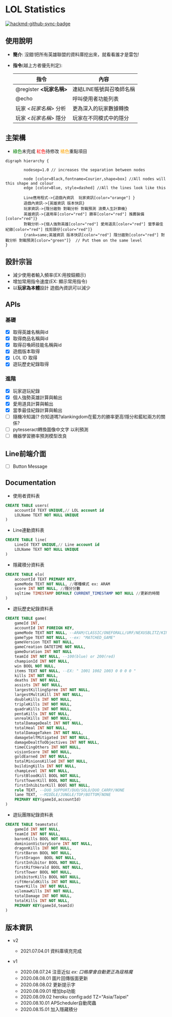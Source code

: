 # LOL Statistics 

[![hackmd-github-sync-badge](https://hackmd.io/lTFPJuA6Rn-kpDqh8slQww/badge)](https://hackmd.io/lTFPJuA6Rn-kpDqh8slQww)

## 使用說明
- **簡介**: 沒錯!把所有英雄聯盟的資料庫挖出來，就看看誰才是雷包!


- **指令**(越上方者優先判定): 

    |指令|內容|
    |-----|----|
    |@register **<玩家名稱>** |連結LINE帳號與召喚師名稱|
    |@echo|呼叫使用者功能列表|
    |玩家 *<玩家名稱>* 分析|更為深入的玩家數據轉換|
    |玩家 *<玩家名稱>* 隱分|玩家在不同模式中的隱分|

## 主架構
* <font color="green">綠色</font>未完成 <font color="red">紅色</font>待修改 <font color="orange">橘色</font>重點項目
```graphviz
digraph hierarchy {

		nodesep=1.0 // increases the separation between nodes
		
		node [color=Black,fontname=Courier,shape=box] //All nodes will this shape and colour
		edge [color=Blue, style=dashed] //All the lines look like this

		Line應用程式->{遊戲內資訊  玩家資訊[color="orange"] }
		遊戲內資訊->{英雄資訊 版本快訊}
		玩家資訊->{隱分趨勢 對戰分析 對戰預測 浪費人生計算機}
        英雄資訊->{選用率[color="red"] 勝率[color="red"] 推薦裝備[color="red"]}
        對戰分析->{個人強勢英雄[color="red"] 愛用道具[color="red"] 當季最佳紀錄[color="red"] 找剪頭仔[color="red"]}
		{rank=same;英雄資訊 版本快訊[color="red"] 隱分趨勢[color="red"] 對戰分析 對戰預測[color="green"]}  // Put them on the same level
}
```
## 設計宗旨
* 減少使用者輸入頻率(EX:用按鈕顯示)  
* 增加常用指令速度(EX: 顯示常用指令)  
* 以**玩家為本體**設計 遊戲內資訊可以減少  

## APIs
### 基礎
- [X] 取得英雄名稱與id  
- [X] 取得商品名稱與id  
- [X] 取得召喚師技能名稱與id  
- [X] 遊戲版本取得  
- [X] LOL ID 取得  
- [X] 遊玩歷史紀錄取得  

### 進階
- [x] 玩家遊玩紀錄 
- [x] 個人強勢英雄計算與輸出 
- [x] 愛用道具計算與輸出
- [x] 當季最佳紀錄計算與輸出
- [ ] 隨機冷知識(?  你知道嗎?alankingdom在藍方的勝率更高!隱分和藍紅兩方的關係?
- [ ] pytesseract轉換圖像中文字 以利預測
- [ ] 機器學習勝率預測模型改良

## Line前端介面
- [ ] Button Message  

## Documentation
* 使用者資料表  
```sql
CREATE TABLE users(
    accountId TEXT UNIQUE,// LOL account id    
    LOLName TEXT NOT NULL UNIQUE
)
```
* Line連動資料表  
```sql
CREATE TABLE line(
    LineId TEXT UNIQUE,// Line account id    
    LOLName TEXT NOT NULL UNIQUE
)
```
* 隱藏積分資料表  
```sql
CREATE TABLE elo(
    accountId TEXT PRIMARY KEY,
    gameMode TEXT NOT NULL, //哪種模式 ex: ARAM
    score INT NOT NULL, //隱分分數
    sqltime TIMESTAMP DEFAULT CURRENT_TIMESTAMP NOT NULL //更新的時間   
)
```
* 遊玩歷史紀錄資料表  
```sql
CREATE TABLE game(
    gameId INT,
    accountId INT FOREIGN KEY,
    gameMode TEXT NOT NULL, --ARAM/CLASSIC/ONEFORALL/URF/NEXUSBLITZ/KINGPORO/TUTORIAL_MODULE_1/TUTORIAL_MODULE_2
    gameType TEXT NOT NULL, --ex: "MATCHED_GAME"
    gameVersion TEXT NOT NULL,
    gameCreation DATETIME NOT NULL,
    gameDuration INT NOT NULL
    teamId INT NOT NULL, --100(blue) or 200(red)
    championId INT NOT NULL,
    win BOOL NOT NULL,
    items TEXT NOT NULL, --EX: " 1001 1002 1003 0 0 0 0 "
    kills INT NOT NULL,
    deaths INT NOT NULL,
    assists INT NOT NULL,
    largestKillingSpree INT NOT NULL,
    largestMultiKill INT NOT NULL,
    doubleKills INT NOT NULL,
    tripleKills INT NOT NULL,
    quadraKills INT NOT NULL,
    pentaKills INT NOT NULL,
    unrealKills INT NOT NULL,
    totalDamageDealt INT NOT NULL,
    totalHeal INT NOT NULL,
    totalDamageTaken INT NOT NULL,
    damageSelfMitigated INT NOT NULL,
    damageDealtToObjectives INT NOT NULL,
    timeCCingOthers INT NOT NULL,
    visionScore INT NOT NULL,
    goldEarned INT NOT NULL,
    totalMinionsKilled INT NOT NULL,
    buildingKills INT NOT NULL,
    champLevel INT NOT NULL,
    firstBloodKill BOOL NOT NULL,
    firstTowerKill BOOL NOT NULL,
    firstInhibitorKill BOOl NOT NULL,
    role TEXT, --DUO_SUPPORT/DUO/SOLO/DUO_CARRY/NONE
    lane TEXT, --MIDDLE/JUNGLE/TOP/BOTTOM/NONE
    PRIMARY KEY(gameId,accountId)
)
```
* 遊玩團隊紀錄資料表
```sql 
CREATE TABLE teamstats(
    gameId INT NOT NULL,
    teamId INT NOT NULL,
    baronKills BOOL NOT NULL,
    dominionVictoryScore INT NOT NULL,
    dragonKills INT NOT NULL,
    firstBaron BOOL NOT NULL,
    firstDragon  BOOL NOT NULL,
    firstInhibitor BOOL NOT NULL,
    firstRiftHerald BOOL NOT NULL,
    firstTower BOOL NOT NULL,
    inhibitorKills BOOL NOT NULL,
    riftHeraldKills INT NOT NULL,
    towerKills INT NOT NULL,
    vilemawKills INT NOT NULL,
    totalDamage INT NOT NULL,
    totalKills INT NOT NULL,
    PRIMARY KEY(gameId,teamId)
)
```
## 版本資訊   
* v2   
  - 2021.07.04.01  資料庫填充完成  
   
* v1  
  - 2020.08.07.24  注音近似  *ex: 口格摩會自動更正為寇格魔*  
  - 2020.08.08.01  圖片回傳版面更新  
  - 2020.08.08.02  更新提示字  
  - 2020.08.09.01  增加bp功能  
  - 2020.08.09.02  heroku config:add TZ="Asia/Taipei"  
  - 2020.08.10.01  APScheduler自動爬蟲  
  - 2020.08.15.01  加入隱藏積分  

